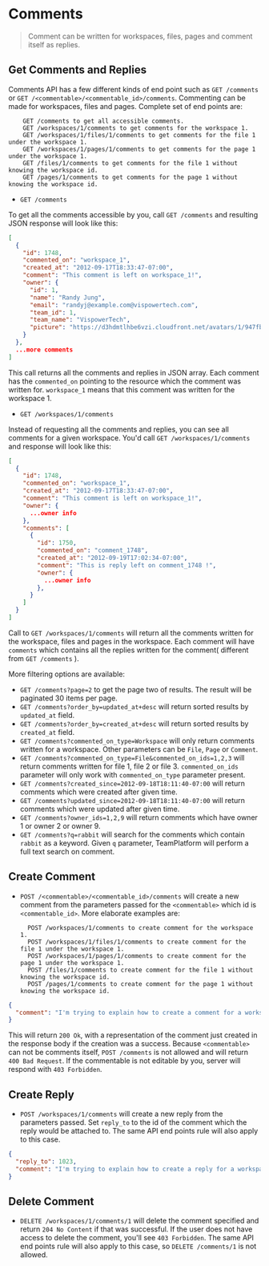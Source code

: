 Comments
========

> Comment can be written for workspaces, files, pages and comment itself as replies.

Get Comments and Replies
------------------------

Comments API has a few different kinds of end point such as `GET /comments` or `GET /<commentable>/<commentable_id>/comments`.
Commenting can be made for workspaces, files and pages. Complete set of end points are:
        
        GET /comments to get all accessible comments.
        GET /workspaces/1/comments to get comments for the workspace 1.
        GET /workspaces/1/files/1/comments to get comments for the file 1 under the workspace 1.
        GET /workspaces/1/pages/1/comments to get comments for the page 1 under the workspace 1.
        GET /files/1/comments to get comments for the file 1 without knowing the workspace id.
        GET /pages/1/comments to get comments for the page 1 without knowing the workspace id.

* `GET /comments`

To get all the comments accessible by you, call `GET /comments` and resulting JSON response will look like this:

```json
[
  {
    "id": 1748,
    "commented_on": "workspace_1",
    "created_at": "2012-09-17T18:33:47-07:00",
    "comment": "This comment is left on workspace_1!",
    "owner": {
      "id": 1,
      "name": "Randy Jung",
      "email": "randyj@example.com@vispowertech.com",
      "team_id": 1,
      "team_name": "VispowerTech",
      "picture": "https://d3hdmtlhbe6vzi.cloudfront.net/avatars/1/947fbb3731d5e7b765a3c594be4c47ed.png"
    }
  },
  ...more comments
]
```

This call returns all the comments and replies in JSON array.
Each comment has the `commented_on` pointing to the resource which the comment was written for.
`workspace_1` means that this comment was written for the workspace 1.

* `GET /workspaces/1/comments`

Instead of requesting all the comments and replies, you can see all comments for a given workspace. You'd call `GET /workspaces/1/comments` and response will look like this:

```json
[
  {
    "id": 1748,
    "commented_on": "workspace_1",
    "created_at": "2012-09-17T18:33:47-07:00",
    "comment": "This comment is left on workspace_1!",
    "owner": {
      ...owner info
    },
    "comments": [
      {
        "id": 1750,
        "commented_on": "comment_1748",
        "created_at": "2012-09-19T17:02:34-07:00",
        "comment": "This is reply left on comment_1748 !",
        "owner": {
          ...owner info
        },
      }
    ]
  }
]
```

Call to `GET /workspaces/1/comments` will return all the comments written for the workspace, files and pages in the workspace.
Each comment will have `comments` which contains all the replies written for the comment( different from `GET /comments` ).

More filtering options are available:

* `GET /comments?page=2` to get the page two of results. The result will be paginated 30 items per page.
* `GET /comments?order_by=updated_at+desc` will return sorted results by `updated_at` field.
* `GET /comments?order_by=created_at+desc` will return sorted results by `created_at` field.
* `GET /comments?commented_on_type=Workspace` will only return comments written for a workspace. Other parameters can be `File`, `Page` or `Comment`.
* `GET /comments?commented_on_type=File&commented_on_ids=1,2,3` will return comments written for file 1, file 2 or file 3. `commented_on_ids` parameter will only work with `commented_on_type` parameter present.
* `GET /comments?created_since=2012-09-18T18:11:40-07:00` will return comments which were created after given time.
* `GET /comments?updated_since=2012-09-18T18:11:40-07:00` will return comments which were updated after given time.
* `GET /comments?owner_ids=1,2,9` will return comments which have owner 1 or owner 2 or owner 9.
* `GET /comments?q=rabbit` will search for the comments which contain `rabbit` as a keyword. Given `q` parameter, TeamPlatform will perform a full text search on comment.

Create Comment
--------------

* `POST /<commentable>/<commentable_id>/comments` will create a new comment from the parameters passed for the `<commentable>` which id is `<commentable_id>`. More elaborate examples are:
  
        POST /workspaces/1/comments to create comment for the workspace 1.
        POST /workspaces/1/files/1/comments to create comment for the file 1 under the workspace 1.
        POST /workspaces/1/pages/1/comments to create comment for the page 1 under the workspace 1.
        POST /files/1/comments to create comment for the file 1 without knowing the workspace id.
        POST /pages/1/comments to create comment for the page 1 without knowing the workspace id.
        
```json
{
  "comment": "I'm trying to explain how to create a comment for a workspace...but"
}
```

This will return `200 Ok`, with a representation of the comment just created in the response body if the creation was a success.
Because `<commentable>` can not be comments itself, `POST /comments` is not allowed and will return `400 Bad Request`.
If the commentable is not editable by you, server will respond with `403 Forbidden`.
  
Create Reply
--------------

* `POST /workspaces/1/comments` will create a new reply from the parameters passed. Set `reply_to` to the id of the comment which the reply would be attached to. The same API end points rule will also apply to this case.

```json
{
  "reply_to": 1023,
  "comment": "I'm trying to explain how to create a reply for a workspace comment...but"
}
```

Delete Comment
-------------

* `DELETE /workspaces/1/comments/1` will delete the comment specified and return `204 No Content` if that was successful. If the user does not have access to delete the comment, you'll see `403 Forbidden`. The same API end points rule will also apply to this case, so `DELETE /comments/1` is not allowed.